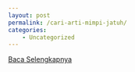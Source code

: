 ```yaml
---
layout: post
permalink: /cari-arti-mimpi-jatuh/
categories:
    - Uncategorized
---
```


[Baca Selengkapnya](/06)